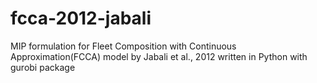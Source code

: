 # fcca-2012-jabali
MIP formulation for Fleet Composition with Continuous Approximation(FCCA) model
by Jabali et al., 2012
written in Python with gurobi package
